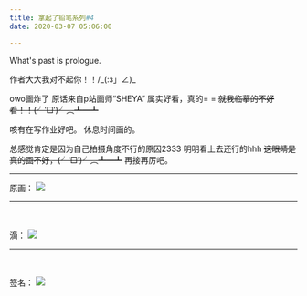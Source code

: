 ```yaml
---
title: 拿起了铅笔系列#4
date: 2020-03-07 05:06:00

---
```

What's past is prologue.

<!--more-->作者大大我对不起你！！/_(:з」∠)_
owo画炸了
原话来自p站画师“SHEYA”
属实好看，真的= =
~~就我临摹的不好看！！(╯‵□′)╯︵┻━┻~~

咳有在写作业好吧。
休息时间画的。

总感觉肯定是因为自己拍摄角度不行的原因2333
明明看上去还行的hhh
~~这眼睛是真的画不好，(╯‵□′)╯︵┻━┻~~
再接再厉吧。

----------
原画：
![](https://buyao.mobi/i/2020/03/07/llakl6.jpg)


----------
<br><br>
滴：
![](https://buyao.mobi/i/2020/03/07/lla4w2.jpg)


----------
<br><br>
签名：
![](https://buyao.mobi/i/2020/03/07/5zwz170.png)